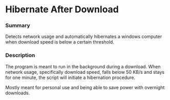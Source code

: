 # Hibernate After Download

### Summary
Detects network usage and automatically hibernates a windows computer when download speed is below a certain threshold.

### Description
The program is meant to run in the background during a download. When network usage, specifically download speed, falls below 50 KB/s and stays for one minute, the script will initiate a hibernation procedure.

Mostly meant for personal use and being able to save power with overnight downloads.
